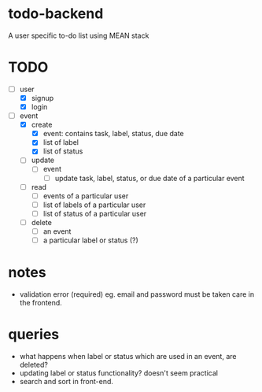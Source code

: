 # todo-backend
A user specific to-do list using MEAN stack

# TODO
- [ ] user 
  - [x] signup
  - [x] login
- [ ] event
  - [x] create
    - [x] event: contains task, label, status, due date
    - [x] list of label
    - [x] list of status
  - [ ] update
    - [ ] event
      - [ ] update task, label, status, or due date of a particular event
  - [ ] read
    - [ ] events of a particular user
    - [ ] list of labels of a particular user
    - [ ] list of status of a particular user
  - [ ] delete
    - [ ] an event
    - [ ] a particular label or status (?)

# notes
- validation error (required) eg. email and password must be taken care in the frontend.

# queries
- what happens when label or status which are used in an event, are deleted?
- updating label or status functionality? doesn't seem practical
- search and sort in front-end.